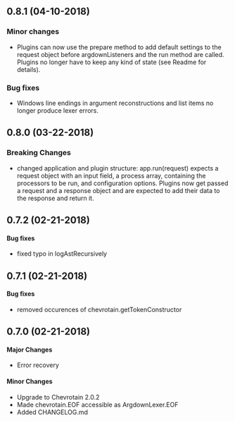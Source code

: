 ## 0.8.1 (04-10-2018)

### Minor changes

*   Plugins can now use the prepare method to add default settings to the request object before argdownListeners and the run method are called. Plugins no longer have to keep any kind of state (see Readme for details).

### Bug fixes

*   Windows line endings in argument reconstructions and list items no longer produce lexer errors.

## 0.8.0 (03-22-2018)

### Breaking Changes

*   changed application and plugin structure: app.run(request) expects a request object with an input field, a process array, containing the processors to be run, and configuration options. Plugins now get passed a request and a response object and are expected to add their data to the response and return it.

## 0.7.2 (02-21-2018)

#### Bug fixes

*   fixed typo in logAstRecursively

## 0.7.1 (02-21-2018)

#### Bug fixes

*   removed occurences of chevrotain.getTokenConstructor

## 0.7.0 (02-21-2018)

#### Major Changes

*   Error recovery

#### Minor Changes

*   Upgrade to Chevrotain 2.0.2
*   Made chevrotain.EOF accessible as ArgdownLexer.EOF
*   Added CHANGELOG.md
